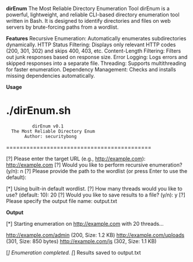 **dirEnum**
The Most Reliable Directory Enumeration Tool
dirEnum is a powerful, lightweight, and reliable CLI-based directory enumeration tool written in Bash. It is designed to identify directories and files on web servers by brute-forcing paths from a wordlist. 

**Features**
Recursive Enumeration: Automatically enumerates subdirectories dynamically.
HTTP Status Filtering: Displays only relevant HTTP codes (200, 301, 302) and skips 400, 403, etc.
Content-Length Filtering: Filters out junk responses based on response size.
Error Logging: Logs errors and skipped responses into a separate file.
Threading: Supports multithreading for faster enumeration.
Dependency Management: Checks and installs missing dependencies automatically.

**Usage**

./dirEnum.sh
===========================================
              dirEnum v0.1                 
      The Most Reliable Directory Enum     
           Author: securitybong            
===========================================

[?] Please enter the target URL (e.g., http://example.com):
http://example.com
[?] Would you like to perform recursive enumeration? (y/n):
n
[?] Please provide the path to the wordlist (or press Enter to use the default):

[*] Using built-in default wordlist.
[?] How many threads would you like to use? (default: 10):
20
[?] Would you like to save results to a file? (y/n):
y
[?] Please specify the output file name:
output.txt

**Output**

[*] Starting enumeration on http://example.com with 20 threads...

http://example.com/admin (200, Size: 1.2 KB)
http://example.com/uploads (301, Size: 850 bytes)
http://example.com/js (302, Size: 1.1 KB)

[*] Enumeration completed.
[*] Results saved to output.txt
